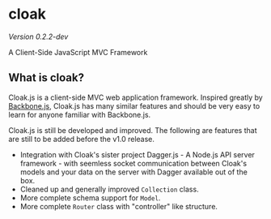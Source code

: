 # cloak

_Version 0.2.2-dev_

A Client-Side JavaScript MVC Framework

## What is cloak?

Cloak.js is a client-side MVC web application framework. Inspired greatly by <a href="http://backbonejs.org/">Backbone.js</a>,
Cloak.js has many similar features and should be very easy to learn for anyone familiar with Backbone.js.

Cloak.js is still be developed and improved. The following are features that are still to be added before the v1.0 release.

* Integration with Cloak's sister project Dagger.js - A Node.js API server framework - with seemless socket communication between Cloak's models and your data on the server with Dagger available out of the box.
* Cleaned up and generally improved `Collection` class.
* More complete schema support for `Model`.
* More complete `Router` class with "controller" like structure.
